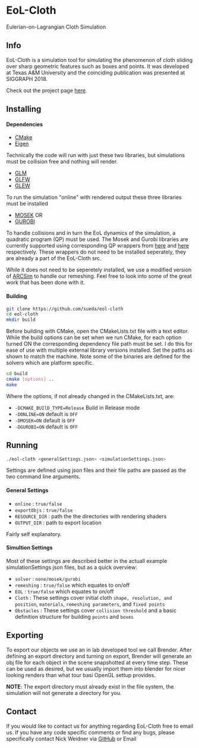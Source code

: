 # EoL-Cloth
Eulerian-on-Lagrangian Cloth Simulation
## Info
EoL-Cloth is a simulation tool for simulating the phenomenon of cloth sliding over sharp geometric features such as boxes and points. It was developed at Texas A&M University and the coinciding publication was presented at SIGGRAPH 2018.  

Check out the project page [here](http://faculty.cs.tamu.edu/sueda/projects/eol-cloth/ "EoL-Cloth").
## Installing
#### Dependencies
* [CMake](https://cmake.org/ "CMake")
* [Eigen](http://eigen.tuxfamily.org/index.php?title=Main_Page "Eigen")

Technically the code will run with just these two libraries, but simulations must be collision free and nothing will render.

* [GLM](https://glm.g-truc.net/0.9.9/index.html "GLM")
* [GLFW](http://www.glfw.org/ "GLFW")
* [GLEW](http://glew.sourceforge.net/ "GLEW")

To run the simulation "online" with rendered output these three libraries must be installed

* [MOSEK](https://www.mosek.com/ "Mosek")
OR
* [GUROBI](http://www.gurobi.com/ "Gurobi")

To handle collisions and in turn the EoL dynamics of the simulation, a quadratic program (QP) must be used. The Mosek and Gurobi libraries are currently supported using corresponding QP wrappers from [here](http://www.google.com/ "Mosek QP Wrapper") and [here](https://github.com/jrl-umi3218/eigen-gurobi "Gurobi QP Wrapper") respectively. These wrappers do not need to be installed seperately, they are already a part of the EoL-Cloth src.

While it does not need to be seperetely installed, we use a modified version of [ARCSim](http://graphics.berkeley.edu/resources/ARCSim/ "ARCSim") to handle our remeshing. Feel free to look into some of the great work that has been done with it. 

#### Building
```sh
git clone https://github.com/sueda/eol-cloth
cd eol-cloth
mkdir build
```
Before building with CMake, open the CMakeLists.txt file with a text editor. While the build options can be set when we run CMake, for each option turned ON the corresponding dependency file path must be set. I do this for ease of use with multiple external library versions installed. Set the paths as shown to match the machine. Note some of the binaries are defined for the solvers which are platform specific. 
```sh
cd build
cmake [options] ..
make
```

Where the options, if not already changed in the CMakeLists.txt, are:
 * `-DCMAKE_BUIlD_TYPE=Release` Build in Release mode
 * `-DONLINE=ON` default is `OFF`
 * `-DMOSEK=ON` default is `OFF`
 * `-DGUROBI=ON` default is `OFF`

## Running
```sh
./eol-cloth <generalSettings.json> <simulationSettings.json>
```
Settings are defined using json files and their file paths are passed as the two command line arguments.
#### General Settings
* `online` : `true/false`
* `exportObjs` : `true/false`
* `RESOURCE_DIR` : path the the directories with rendering shaders
* `OUTPUT_DIR` : path to export location
 
Fairly self explanatory.
#### Simultion Settings
Most of these settings are described better in the actuall example simulationSettings json files, but as a quick overview:
* `solver` : `none/mosek/gurobi`
* `remeshing` : `true/false` which equates to on/off
* `EOL` : `true/false` which equates to on/off
* `Cloth` : These settings cover initial cloth `shape, resolution, and position`, `materials`, `remeshing parameters`, and `fixed points`
* `Obstacles` : These settings cover `collision threshold` and a basic definition structure for building `points` and `boxes`
 
## Exporting 
To export our objects we use an in lab developed tool we call Brender. After defining an export directory and turning on export, Brender will generate an obj file for each object in the scene snapshotted at every time step. These can be used as desired, but we usually import them into blender for nicer looking renders than what tour basi OpenGL settup provides.

**NOTE**: The export directory must already exist in the file system, the simulation will not generate a directory for you.

## Contact
If you would like to contact us for anything regarding EoL-Cloth free to email us.
If you have any code specific comments or find any bugs, please specifically contact Nick Weidner via [GitHub](https://github.com/weidnern "Nick Weidner GitHub") or Email

